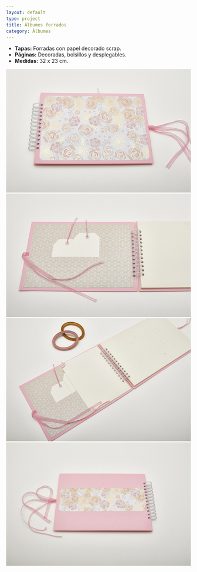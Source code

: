 ```yaml
---
layout: default
type: project
title: Álbumes forrados
category: Álbumes
---
```


- **Tapas:** Forradas con papel decorado scrap.
- **Páginas:** Decoradas, bolsillos y desplegables.
- **Medidas:** 32 x 23 cm.

![](10.jpg)
![](11.jpg)
![](12.jpg)
![](13.jpg)
